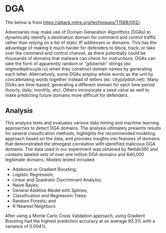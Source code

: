 # DGA

The below is from https://attack.mitre.org/techniques/T1568/002/: 

Adversaries may make use of Domain Generation Algorithms (DGAs) to dynamically identify a destination domain for command and control traffic rather than relying on a list of static IP addresses or domains. This has the advantage of making it much harder for defenders to block, track, or take over the command and control channel, as there potentially could be thousands of domains that malware can check for instructions. DGAs can take the form of apparently random or "gibberish" strings (ex: istgmxdejdnxuyla.ru) when they construct domain names by generating each letter. Alternatively, some DGAs employ whole words as the unit by concatenating words together instead of letters (ex: cityjulydish.net). Many DGAs are time-based, generating a different domain for each time period (hourly, daily, monthly, etc). Others incorporate a seed value as well to make predicting future domains more difficult for defenders.

## Analysis
This analysis tests and evaluates various data mining and machine learning approaches to detect DGA domains. The analysis ultimately presents results for several classification methods, highlights the recommended modeling approach based on the data, and provides insights into features of domains that demonstrated the strongest correlation with identified malicious DGA domains. The data used in our experiment was obtained by Netlab360 and contains labeled sets of over one million DGA domains and 640,000 legitimate domains. Models tested included:
- Adaboost or Gradient Boosting;
- Logistic Regression;
- Linear and Quadratic Discriminant Analysis;
- Naïve Bayes;
- General Additive Model with Splines;
- Classification and Regression Trees;
- Random Forests; and
- K-Nearest Neighbors

After using a Monte Carlo Cross Validation approach, using Gradient Boosting had the highest prediction accuracy at an average 93.3% with a variance of 0.004%.
